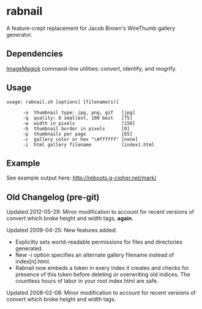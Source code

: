 # rabnail
A feature-crept replacement for Jacob Brown's WireThumb gallery generator.

## Dependencies

[ImageMagick] command-line utilities: convert, identify, and mogrify.

## Usage
```
usage: rabnail.sh [options] [filename(s)]

      -o  thumbnail type: jpg, png, gif   [jpg]
      -q  quality: 0 smallest, 100 best   [75]
      -w  width in pixels                 [150]
      -b  thumbnail border in pixels      [0]
      -p  thumbnails per page             [65]
      -c  gallery color or hex "\#ffffff" [none]
      -i  html gallery filename           [index].html
```

## Example
See example output here: http://reboots.g-cipher.net/mark/

## Old Changelog (pre-git)

Updated 2012-05-29: Minor modification to account for recent versions of
convert which broke height and width tags, **again**.

Updated 2009-04-25: New features added:

* Explicitly sets world-readable permissions for files and directories
generated.
* New -i option specifies an alternate gallery filename instead of
index[n].html.
* Rabnail now embeds a token in every index it creates and checks for presence
of this token before deleting or overwriting old indices. The countless hours
of labor in your root index.html are safe.

Updated 2008-02-08: Minor modification to account for recent versions of
convert which broke height and width tags.

  [imagemagick]: http://www.imagemagick.org/
